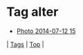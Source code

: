 <!--
title: Tag alter
date: 2020-06-28T15:26:59.722Z
tags:
-->
# Tag alter

 * [Photo 2014-07-12 15](91552053218.md)

| [Tags](tags.md) | [Top](index.md) |

